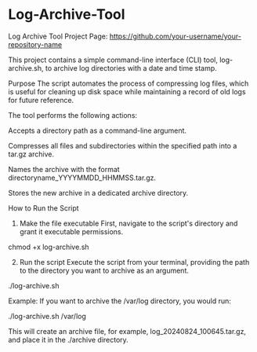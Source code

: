 # Log-Archive-Tool
Log Archive Tool
Project Page: https://github.com/your-username/your-repository-name

This project contains a simple command-line interface (CLI) tool, log-archive.sh, to archive log directories with a date and time stamp.

Purpose
The script automates the process of compressing log files, which is useful for cleaning up disk space while maintaining a record of old logs for future reference.

The tool performs the following actions:

Accepts a directory path as a command-line argument.

Compresses all files and subdirectories within the specified path into a tar.gz archive.

Names the archive with the format directoryname_YYYYMMDD_HHMMSS.tar.gz.

Stores the new archive in a dedicated archive directory.

How to Run the Script
1. Make the file executable
First, navigate to the script's directory and grant it executable permissions.

chmod +x log-archive.sh

2. Run the script
Execute the script from your terminal, providing the path to the directory you want to archive as an argument.

./log-archive.sh <log-directory>

Example:
If you want to archive the /var/log directory, you would run:

./log-archive.sh /var/log

This will create an archive file, for example, log_20240824_100645.tar.gz, and place it in the ./archive directory.
